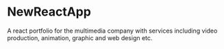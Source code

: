 # NewReactApp
A react portfolio for the multimedia company with services including video production, animation, graphic and web design etc.
